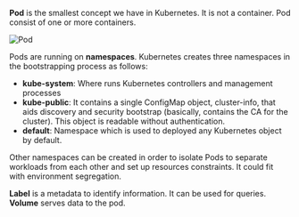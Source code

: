 **Pod** is the smallest concept we have in Kubernetes. It is not a container. Pod consist of one or more containers.

<img src="/andresguisado/courses/kubernetes-basic-concepts/pods/assets/pod.png" alt="Pod">

Pods are running on **namespaces**. Kubernetes creates three namespaces in the bootstrapping process as follows:

* **kube-system**: Where runs Kubernetes controllers and management processes
* **kube-public**: It contains a single ConfigMap object, cluster-info, that aids discovery and security bootstrap (basically, contains the CA for the cluster). This object is readable without authentication.
* **default**: Namespace which is used to deployed any Kubernetes object by default.

Other namespaces can be created in order to isolate Pods to separate workloads from each other and set up resources constraints. It could fit with environment segregation.

**Label** is a metadata to identify information. It can be used for queries.
**Volume** serves data to the pod.




